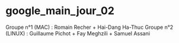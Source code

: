 # google_main_jour_02


Groupe n°1 (MAC) : Romain Recher + Hai-Dang Ha-Thuc
Groupe n°2 (LINUX) : Guillaume Pichot + Fay Meghzili + Samuel Assani